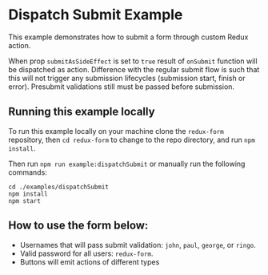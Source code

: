 # Dispatch Submit Example

This example demonstrates how to submit a form through custom Redux action.

When prop `submitAsSideEffect` is set to `true` result of `onSubmit` function will be dispatched as action.
Difference with the regular submit flow is such that this will not trigger any submission lifecycles (submission start, finish or error).
Presubmit validations still must be passed before submission.

## Running this example locally

To run this example locally on your machine clone the `redux-form` repository,
then `cd redux-form` to change to the repo directory, and run `npm install`.

Then run `npm run example:dispatchSubmit` or manually run the
following commands:

```
cd ./examples/dispatchSubmit
npm install
npm start
```

## How to use the form below:

- Usernames that will pass submit validation: `john`, `paul`, `george`, or `ringo`.
- Valid password for all users: `redux-form`.
- Buttons will emit actions of different types
